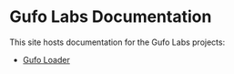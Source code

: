 # Gufo Labs Documentation

This site hosts documentation for the Gufo Labs projects:

* [Gufo Loader](/gufo_loader/)

